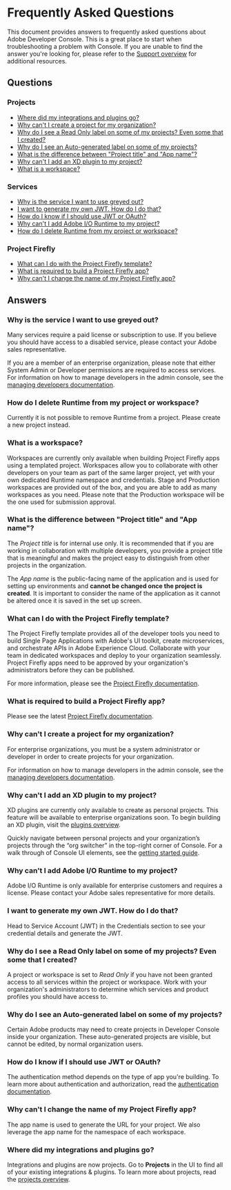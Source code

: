 # Frequently Asked Questions

This document provides answers to frequently asked questions about Adobe Developer Console. This is a great place to start when troubleshooting a problem with Console. If you are unable to find the answer you're looking for, please refer to the [Support overview](support.md) for additional resources.

## Questions

### Projects

* [Where did my integrations and plugins go?](#where-did-my-integrations-and-plugins-go)
* [Why can't I create a project for my organization?](#why-cant-i-create-a-project-for-my-organization)
* [Why do I see a Read Only label on some of my projects? Even some that I created?](#why-do-i-see-a-read-only-label-on-some-of-my-projects-even-some-that-i-created)
* [Why do I see an Auto-generated label on some of my projects?](#why-do-i-see-an-auto-generated-label-on-some-of-my-projects)
* [What is the difference between "Project title" and "App name"?](#what-is-the-difference-between-"project-title"-and-"app-name")
* [Why can't I add an XD plugin to my project?](#why-cant-i-add-an-xd-plugin-to-my-project)
* [What is a workspace?](#what-is-a-workspace)

### Services

* [Why is the service I want to use greyed out?](#why-is-the-service-i-want-to-use-greyed-out)
* [I want to generate my own JWT. How do I do that?](#i-want-to-generate-my-own-jwt-how-do-i-do-that)
* [How do I know if I should use JWT or OAuth?](#how-do-i-know-if-i-should-use-jwt-or-oauth)
* [Why can't I add Adobe I/O Runtime to my project?](#why-cant-i-add-adobe-io-runtime-to-my-project)
* [How do I delete Runtime from my project or workspace?](#how-do-i-delete-runtime-from-my-project-or-workspace)


### Project Firefly

* [What can I do with the Project Firefly template?](#what-can-i-do-with-the-project-firefly-template)
* [What is required to build a Project Firefly app?](#what-is-required-to-build-a-project-firely-app)
* [Why can't I change the name of my Project Firefly app?](#why-cant-i-change-the-name-of-my-project-firefly-app)



## Answers

### Why is the service I want to use greyed out?

Many services require a paid license or subscription to use. If you believe you should have access to a disabled service, please contact your Adobe sales representative.

If you are a member of an enterprise organization, please note that either System Admin or Developer permissions are required to access services. For information on how to manage developers in the admin console, see the [managing developers documentation](https://helpx.adobe.com/enterprise/using/manage-developers.html).  

### How do I delete Runtime from my project or workspace?

Currently it is not possible to remove Runtime from a project. Please create a new project instead.

### What is a workspace?

Workspaces are currently only available when building Project Firefly apps using a templated project. Workspaces allow you to collaborate with other developers on your team as part of the same larger project, yet with your own dedicated Runtime namespace and credentials. Stage and Production workspaces are provided out of the box, and you are able to add as many workspaces as you need. Please note that the Production workspace will be the one used for submission approval.

### What is the difference between "Project title" and "App name"?

The *Project title* is for internal use only. It is recommended that if you are working in collaboration with multiple developers, you provide a project title that is meaningful and makes the project easy to distinguish from other projects in the organization.

The *App name* is the public-facing name of the application and is used for setting up environments and **cannot be changed once the project is created**. It is important to consider the name of the application as it cannot be altered once it is saved in the set up screen.

### What can I do with the Project Firefly template?

The Project Firefly template provides all of the developer tools you need to build Single Page Applications with Adobe's UI toolkit, create microservices, and orchestrate APIs in Adobe Experience Cloud. Collaborate with your team in dedicated workspaces and deploy to your organization seamlessly. Project Firefly apps need to be approved by your organization's administrators before they can be published.

For more information, please see the [Project Firefly documentation](https://www.adobe.io/apis/experienceplatform/project-firefly/).

### What is required to build a Project Firefly app?

Please see the latest [Project Firefly documentation](https://www.adobe.io/apis/experienceplatform/project-firefly/).

### Why can't I create a project for my organization?

For enterprise organizations, you must be a system administrator or developer in order to create projects for your organization. 

For information on how to manage developers in the admin console, see the [managing developers documentation](https://helpx.adobe.com/enterprise/using/manage-developers.html). 

### Why can't I add an XD plugin to my project?

XD plugins are currently only available to create as personal projects. This feature will be available to enterprise organizations soon. To begin building an XD plugin, visit the [plugins overview](plugins.md). 

Quickly navigate between personal projects and your organization’s projects through the “org switcher” in the top-right corner of Console. For a walk through of Console UI elements, see the [getting started guide](getting-started.md).

### Why can't I add Adobe I/O Runtime to my project?	

Adobe I/O Runtime is only available for enterprise customers and requires a license. Please contact your Adobe sales representative for more details.

### I want to generate my own JWT. How do I do that?	

Head to Service Account (JWT) in the Credentials section to see your credential details and generate the JWT.

### Why do I see a Read Only label on some of my projects? Even some that I created?	

A project or workspace is set to *Read Only* if you have not been granted access to all services within the project or workspace. Work with your organization's administrators to determine which services and product profiles you should have access to.

### Why do I see an Auto-generated label on some of my projects?

Certain Adobe products may need to create projects in Developer Console inside your organization. These auto-generated projects are visible, but cannot be edited, by normal organization users. 

### How do I know if I should use JWT or OAuth?	

The authentication method depends on the type of app you're building. To learn more about authentication and authorization, read the [authentication documentation](https://www.adobe.io/authentication/auth-methods.html#!AdobeDocs/adobeio-auth/master/AuthenticationOverview/AuthenticationGuide.md).

### Why can't I change the name of my Project Firefly app?

The app name is used to generate the URL for your project. We also leverage the app name for the namespace of each workspace.

### Where did my integrations and plugins go?	

Integrations and plugins are now projects. Go to **Projects** in the UI to find all of your existing integrations & plugins. To learn more about projects, read the [projects overview](projects.md).


